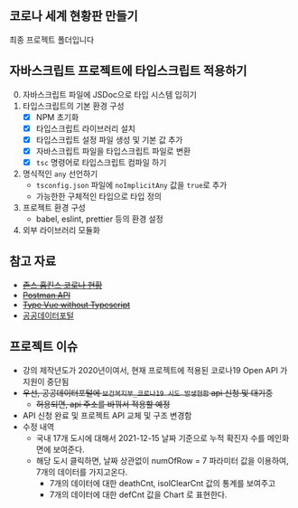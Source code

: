 ## 코로나 세계 현황판 만들기

최종 프로젝트 폴더입니다

## 자바스크립트 프로젝트에 타입스크립트 적용하기

0. 자바스크립트 파일에 JSDoc으로 타입 시스템 입히기
1. 타입스크립트의 기본 환경 구성
   - [x] NPM 초기화
   - [x] 타입스크립트 라이브러리 설치
   - [x] 타입스크립트 설정 파일 생성 및 기본 값 추가
   - [x] 자바스크립트 파일을 타입스크립트 파일로 변환
   - [x] `tsc` 명령어로 타입스크립트 컴파일 하기
2. 명식적인 `any` 선언하기
   - `tsconfig.json` 파일에 `noImplicitAny` 값을 `true`로 추가
   - 가능한한 구체적인 타입으로 타입 정의
3. 프로젝트 환경 구성
   - babel, eslint, prettier 등의 환경 설정
4. 외부 라이브러리 모듈화

## 참고 자료

- ~~[존스 홉킨스 코로나 현황](https://www.arcgis.com/apps/opsdashboard/index.html#/bda7594740fd40299423467b48e9ecf6)~~
- ~~[Postman API](https://documenter.getpostman.com/view/10808728/SzS8rjbc?version=latest#27454960-ea1c-4b91-a0b6-0468bb4e6712)~~
- ~~[Type Vue without Typescript](https://blog.usejournal.com/type-vue-without-typescript-b2b49210f0b)~~
- [공공데이터포털](https://www.data.go.kr)

## 프로젝트 이슈

- 강의 제작년도가 2020년이여서, 현재 프로젝트에 적용된 코로나19 Open API 가 지원이 중단됨
- ~~우선, 공공데이터포털에 `보건복지부_코로나19 시도 발생현황` api 신청 및 대기중~~
  - ~~허용되면, api 주소를 바꿔서 적용할 예정~~
- API 신청 완료 및 프로젝트 API 교체 및 구조 변경함
- 수정 내역
  - 국내 17개 도시에 대해서 2021-12-15 날짜 기준으로 누적 확진자 수를 메인화면에 보여준다.
  - 해당 도시 클릭하면, 날짜 상관없이 numOfRow = 7 파라미터 값을 이용하여, 7개의 데이터를 가지고온다.
    - 7개의 데이터에 대한 deathCnt, isolClearCnt 값의 통계를 보여주고
    - 7개의 데이터에 대한 defCnt 값을 Chart 로 표현한다.
